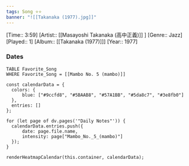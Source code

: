 ```yaml
---
tags: Song ⭐⭐ 
banner: "![[Takanaka (1977).jpg]]"
---
```

[Time:: 3:59]
[Artist:: [[Masayoshi Takanaka (高中正義)]] ]
[Genre:: Jazz]
[Played:: 1]
[Album:: [[Takanaka (1977)]]]
[Year:: 1977]
### Dates
````dataview
TABLE Favorite_Song
WHERE Favorite_Song = [[Mambo No. 5 (mambo)]]
````
  ```dataviewjs
const calendarData = { 
	colors: { 
		blue: ["#9ccfd8", "#5BAAB8", "#57A1BB", "#5da8c7", "#3e8fb0"] 
	}, 
	entries: [] 
}; 

for (let page of dv.pages('"Daily Notes"')) { 
	calendarData.entries.push({ 
		date: page.file.name, 
		intensity: page["Mambo_No._5_(mambo)"]
	}); 
} 

renderHeatmapCalendar(this.container, calendarData);
```
